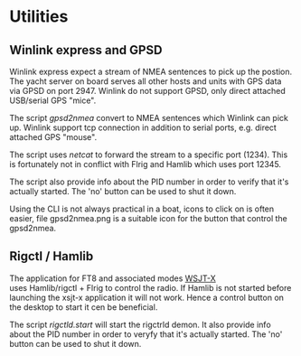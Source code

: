 # Utilities

## Winlink express and GPSD
Winlink express expect a stream of NMEA sentences to pick up
the postion. The yacht server on board serves all other hosts and 
units with GPS data via GPSD on port 2947. Winlink do not support
GPSD, only direct attached USB/serial GPS "mice".

The script *gpsd2nmea* convert to NMEA sentences which Winlink
can pick up. Winlink support tcp connection in addition to serial
ports, e.g. direct attached GPS "mouse". 

The script uses *netcat* to forward the stream to a specific port (1234). 
This is fortunately not in conflict with Flrig and Hamlib which uses 
port 12345. 

The script also provide info about the PID number in 
order to verify	that it's actually started. The	'no' button
can be used to shut it down.

Using the CLI is not always practical in a boat, icons to click on is often 
easier, file gpsd2nmea.png is a suitable icon for the button that control the 
gpsd2nmea. 


## Rigctl / Hamlib
The application for FT8 and associated modes [WSJT-X](https://wsjt.sourceforge.io/index.html)  
uses Hamlib/rigctl + Flrig to control the radio. If Hamlib is not started before launching
the xsjt-x application it will not work. Hence a control button on the desktop to start
it cen be beneficial. 

The script *rigctld.start* will start the rigctrld demon. It also provide info
about the PID number in order to veryfy that it's actually started. The 'no' button
can be used to shut it down.





